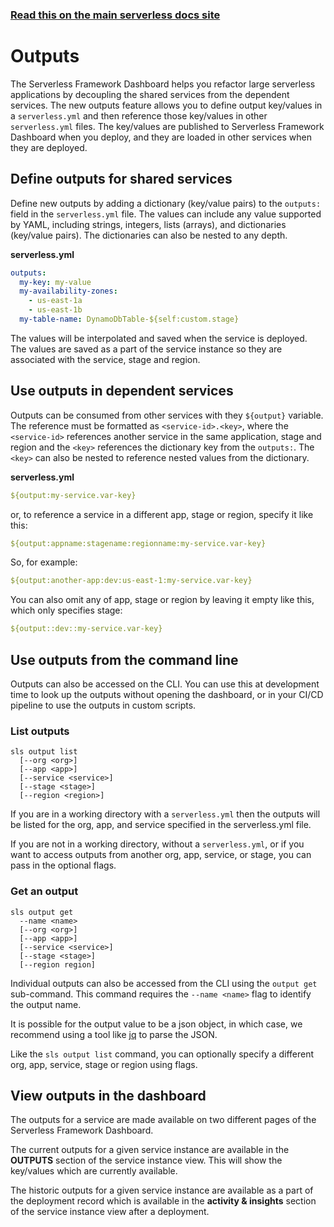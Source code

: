 <!--
title: Serverless Framework Dashboard - Outputs
description: How to define and use outputs in Serverless Framework Dashboard
short_title: Outputs
keywords: ['Serverless Framework', 'Dashboard', 'Outputs', 'serverless.yml']
-->

<!-- DOCS-SITE-LINK:START automatically generated  -->

### [Read this on the main serverless docs site](https://www.serverless.com/framework/docs/guides/output-variables/)

<!-- DOCS-SITE-LINK:END -->

# Outputs

The Serverless Framework Dashboard helps you refactor large serverless applications by decoupling the shared services from the dependent services. The new outputs feature allows you to define output key/values in a `serverless.yml` and then reference those key/values in other `serverless.yml` files. The key/values are published to Serverless Framework Dashboard when you deploy, and they are loaded in other services when they are deployed.

## Define outputs for shared services

Define new outputs by adding a dictionary (key/value pairs) to the `outputs:` field in the `serverless.yml` file. The values can include any value supported by YAML, including strings, integers, lists (arrays), and dictionaries (key/value pairs). The dictionaries can also be nested to any depth.

**serverless.yml**

```yaml
outputs:
  my-key: my-value
  my-availability-zones:
    - us-east-1a
    - us-east-1b
  my-table-name: DynamoDbTable-${self:custom.stage}
```

The values will be interpolated and saved when the service is deployed. The values are saved as a part of the service instance so they are associated with the service, stage and region.

## Use outputs in dependent services

Outputs can be consumed from other services with they `${output}` variable. The reference must be formatted as `<service-id>.<key>`, where the `<service-id>` references another service in the same application, stage and region and the `<key>` references the dictionary key from the `outputs:`. The `<key>` can also be nested to reference nested values from the dictionary.

**serverless.yml**

```yaml
${output:my-service.var-key}
```

or, to reference a service in a different app, stage or region, specify it like this:

```yaml
${output:appname:stagename:regionname:my-service.var-key}
```

So, for example:

```yaml
${output:another-app:dev:us-east-1:my-service.var-key}
```

You can also omit any of app, stage or region by leaving it empty like this, which only specifies
stage:

```yaml
${output::dev::my-service.var-key}
```

## Use outputs from the command line

Outputs can also be accessed on the CLI. You can use this at development time to look up the outputs without opening the dashboard, or in your CI/CD pipeline to use the outputs in custom scripts.

### List outputs

```
sls output list
  [--org <org>]
  [--app <app>]
  [--service <service>]
  [--stage <stage>]
  [--region <region>]
```

If you are in a working directory with a `serverless.yml` then the outputs will be listed for the org, app, and service specified in the serverless.yml file.

If you are not in a working directory, without a `serverless.yml`, or if you want to access outputs from another org, app, service, or stage, you can pass in the optional flags.

### Get an output

```
sls output get
  --name <name>
  [--org <org>]
  [--app <app>]
  [--service <service>]
  [--stage <stage>]
  [--region region]
```

Individual outputs can also be accessed from the CLI using the `output get` sub-command. This command requires the `--name <name>` flag to identify the output name.

It is possible for the output value to be a json object, in which case, we recommend using a tool like [jq](https://stedolan.github.io/jq/) to parse the JSON.

Like the `sls output list` command, you can optionally specify a different org, app, service, stage or region using flags.

## View outputs in the dashboard

The outputs for a service are made available on two different pages of the Serverless Framework Dashboard.

The current outputs for a given service instance are available in the **OUTPUTS** section of the service instance view. This will show the key/values which are currently available.

The historic outputs for a given service instance are available as a part of the deployment record which is available in the **activity & insights** section of the service instance view after a deployment.
